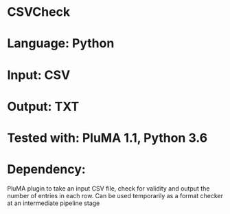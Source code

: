 # CSVCheck
# Language: Python
# Input: CSV
# Output: TXT 
# Tested with: PluMA 1.1, Python 3.6
# Dependency:

PluMA plugin to take an input CSV file, check for validity and output the
number of entries in each row.  Can be used temporarily as a format checker
at an intermediate pipeline stage
